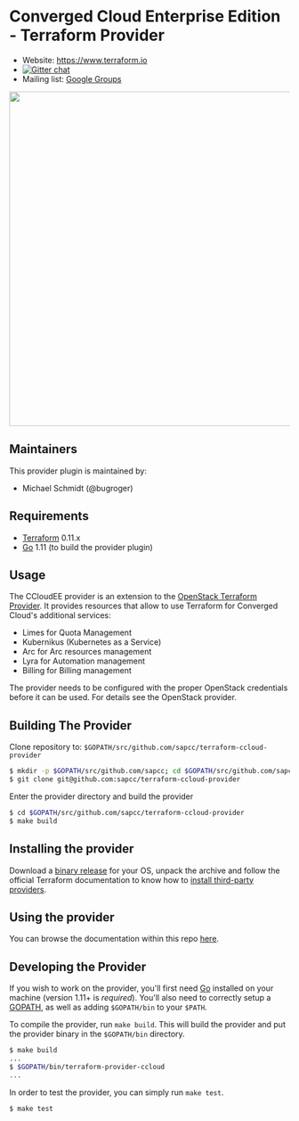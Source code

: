 Converged Cloud Enterprise Edition - Terraform Provider
=======================================================

- Website: https://www.terraform.io
- [![Gitter chat](https://badges.gitter.im/hashicorp-terraform/Lobby.png)](https://gitter.im/hashicorp-terraform/Lobby)
- Mailing list: [Google Groups](http://groups.google.com/group/terraform-tool)

<img src="https://cdn.rawgit.com/hashicorp/terraform-website/master/content/source/assets/images/logo-hashicorp.svg" width="600px">

Maintainers
-----------

This provider plugin is maintained by:

  * Michael Schmidt (@bugroger)

Requirements
------------

-	[Terraform](https://www.terraform.io/downloads.html) 0.11.x
-	[Go](https://golang.org/doc/install) 1.11 (to build the provider plugin)

Usage
---------------------


The CCloudEE provider is an extension to the [OpenStack Terraform
Provider](https://github.com/terraform-providers/terraform-provider-openstack).
It provides resources that allow to use Terraform for Converged Cloud's
additional services:

  * Limes for Quota Management
  * Kubernikus (Kubernetes as a Service)
  * Arc for Arc resources management
  * Lyra for Automation management
  * Billing for Billing management

The provider needs to be configured with the proper OpenStack credentials
before it can be used. For details see the OpenStack provider.

Building The Provider
---------------------

Clone repository to: `$GOPATH/src/github.com/sapcc/terraform-ccloud-provider`

```sh
$ mkdir -p $GOPATH/src/github.com/sapcc; cd $GOPATH/src/github.com/sapcc
$ git clone git@github.com:sapcc/terraform-ccloud-provider
```

Enter the provider directory and build the provider

```sh
$ cd $GOPATH/src/github.com/sapcc/terraform-ccloud-provider
$ make build
```

Installing the provider
-----------------------
Download a [binary release](https://github.com/sapcc/terraform-provider-ccloud/releases) for your OS, unpack the archive and follow the official Terraform documentation to know how to [install third-party providers](https://www.terraform.io/docs/configuration/providers.html#third-party-plugins).

Using the provider
----------------------
You can browse the documentation within this repo [here](https://github.com/sapcc/terraform-provider-ccloud/tree/master/website/docs).

Developing the Provider
---------------------------

If you wish to work on the provider, you'll first need [Go](https://golang.org) installed on your machine (version 1.11+ is *required*). You'll also need to correctly setup a [GOPATH](https://golang.org/doc/code.html#GOPATH), as well as adding `$GOPATH/bin` to your `$PATH`.

To compile the provider, run `make build`. This will build the provider and put the provider binary in the `$GOPATH/bin` directory.

```sh
$ make build
...
$ $GOPATH/bin/terraform-provider-ccloud
...
```

In order to test the provider, you can simply run `make test`.

```sh
$ make test
```
